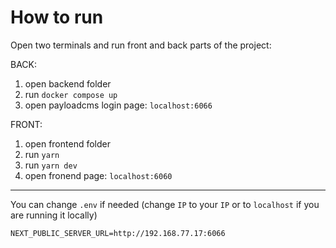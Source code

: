 # How to run

Open two terminals and run front and back parts of the project:

BACK:

1. open backend folder
2. run `docker compose up`
3. open payloadcms login page: `localhost:6066`

FRONT:

1. open frontend folder
2. run `yarn`
3. run `yarn dev`
4. open fronend page: `localhost:6060`

---

You can change `.env` if needed (change `IP` to your `IP` or to `localhost` if you are running it locally)

```
NEXT_PUBLIC_SERVER_URL=http://192.168.77.17:6066
```

